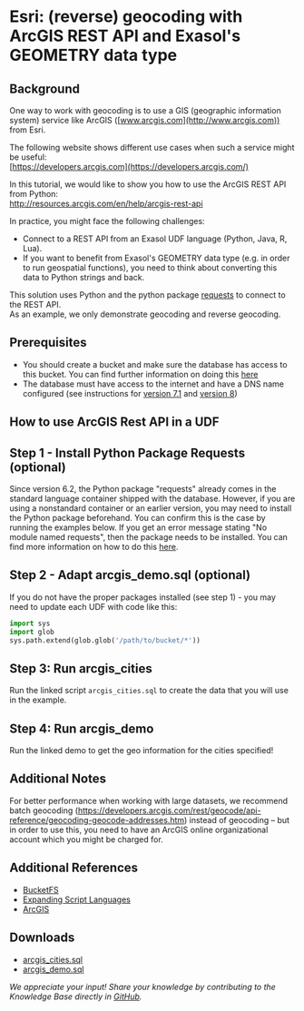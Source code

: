 # Esri: (reverse) geocoding with ArcGIS REST API and Exasol's GEOMETRY data type 
## Background

One way to work with geocoding is to use a GIS (geographic information system) service like ArcGIS ([www.arcgis.com](http://www.arcgis.com)) from Esri.

The following website shows different use cases when such a service might be useful:  
[https://developers.arcgis.com](https://developers.arcgis.com/)

In this tutorial, we would like to show you how to use the ArcGIS REST API from Python:  
<http://resources.arcgis.com/en/help/arcgis-rest-api>

In practice, you might face the following challenges:

* Connect to a REST API from an Exasol UDF language (Python, Java, R, Lua).
* If you want to benefit from Exasol's GEOMETRY data type (e.g. in order to run geospatial functions), you need to think about converting this data to Python strings and back.

This solution uses Python and the python package [requests](https://requests.readthedocs.io/en/master/) to connect to the REST API.  
As an example, we only demonstrate geocoding and reverse geocoding.

## Prerequisites

* You should create a bucket and make sure the database has access to this bucket. You can find further information on doing this [here](https://docs.exasol.com/database_concepts/bucketfs/bucketfs.htm)
* The database must have access to the internet and have a DNS name configured (see instructions for [version 7.1](https://docs.exasol.com/db/7.1/administration/on-premise/manage_network/configure_network_access.htm#SystemNetworkSettings) and [version 8](https://docs.exasol.com/db/latest/confd/jobs/general_settings.htm))

## How to use ArcGIS Rest API in a UDF

## Step 1 - Install Python Package Requests (optional)

Since version 6.2, the Python package "requests" already comes in the standard language container shipped with the database. However, if you are using a nonstandard container or an earlier version, you may need to install the Python package beforehand. You can confirm this is the case by running the examples below. If you get an error message stating "No module named requests", then the package needs to be installed. You can find more information on how to do this [here](https://docs.exasol.com/db/latest/database_concepts/udf_scripts/adding_new_packages_script_languages.htm).

## Step 2 - Adapt arcgis_demo.sql (optional)

If you do not have the proper packages installed (see step 1) - you may need to update each UDF with code like this:


```python
import sys 
import glob   
sys.path.extend(glob.glob('/path/to/bucket/*'))
```
## Step 3: Run arcgis_cities

Run the linked script `arcgis_cities.sql` to create the data that you will use in the example.

## Step 4: Run arcgis_demo

Run the linked demo to get the geo information for the cities specified!

## Additional Notes

For better performance when working with large datasets, we recommend batch geocoding (<https://developers.arcgis.com/rest/geocode/api-reference/geocoding-geocode-addresses.htm>) instead of geocoding – but in order to use this, you need to have an ArcGIS online organizational account which you might be charged for.

## Additional References

* [BucketFS](https://docs.exasol.com/database_concepts/bucketfs/bucketfs.htm)
* [Expanding Script Languages](https://docs.exasol.com/db/latest/database_concepts/udf_scripts/adding_new_packages_script_languages.htm)
* [ArcGIS](https://www.arcgis.com/index.html)

## Downloads

* [arcgis_cities.sql](https://github.com/exasol/public-knowledgebase/blob/main/Data-Science/attachments/arcgis_cities.sql)
* [arcgis_demo.sql](https://github.com/exasol/public-knowledgebase/blob/main/Data-Science/attachments/arcgis_demo.sql)

*We appreciate your input! Share your knowledge by contributing to the Knowledge Base directly in [GitHub](https://github.com/exasol/public-knowledgebase).* 